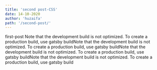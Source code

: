 ```yaml
---
title: 'second post-CSS'
date: 14-10-2020
author: 'huzaifa'
path: '/second-post/'
---
```


first-post
Note that the development build is not optimized.
To create a production build, use gatsby buildNote that the development build is not optimized.
To create a production build, use gatsby buildNote that the development build is not optimized.
To create a production build, use gatsby buildNote that the development build is not optimized.
To create a production build, use gatsby build